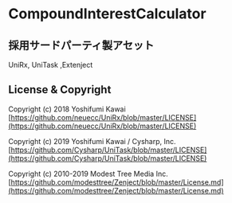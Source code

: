 

# CompoundInterestCalculator

## 採用サードパーティ製アセット
UniRx, UniTask ,Extenject

## License & Copyright
Copyright (c) 2018 Yoshifumi Kawai  
[https://github.com/neuecc/UniRx/blob/master/LICENSE](https://github.com/neuecc/UniRx/blob/master/LICENSE)  

Copyright (c) 2019 Yoshifumi Kawai / Cysharp, Inc.  
[https://github.com/Cysharp/UniTask/blob/master/LICENSE](https://github.com/Cysharp/UniTask/blob/master/LICENSE)

Copyright (c) 2010-2019 Modest Tree Media Inc.  
[https://github.com/modesttree/Zenject/blob/master/License.md](https://github.com/modesttree/Zenject/blob/master/License.md)  


